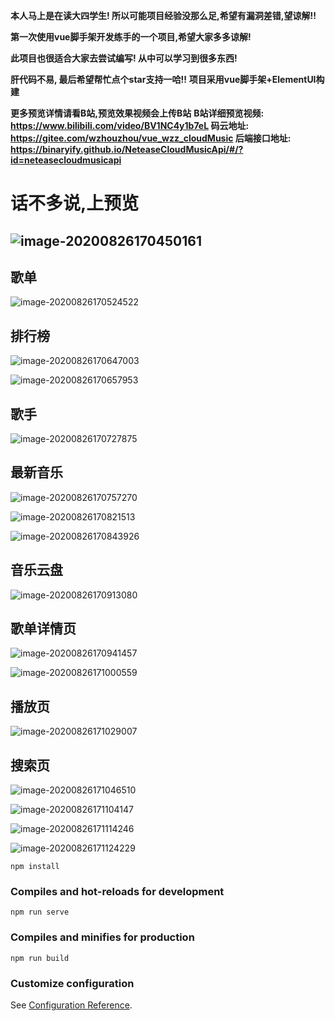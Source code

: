 
**本人马上是在读大四学生! 所以可能项目经验没那么足,希望有漏洞差错,望谅解!!**

**第一次使用vue脚手架开发练手的一个项目,希望大家多多谅解!** 

**此项目也很适合大家去尝试编写! 从中可以学习到很多东西!** 

**肝代码不易, 最后希望帮忙点个star支持一哈!!**
**项目采用vue脚手架+ElementUI构建**

**更多预览详情请看B站,预览效果视频会上传B站**
**B站详细预览视频: https://www.bilibili.com/video/BV1NC4y1b7eL
码云地址: https://gitee.com/wzhouzhou/vue_wzz_cloudMusic
后端接口地址: https://binaryify.github.io/NeteaseCloudMusicApi/#/?id=neteasecloudmusicapi**

# **话不多说,上预览**



## ![image-20200826170450161](https://github.com/wzz1206414629/vue_wzz_cloudMusic/blob/master/preview/image-20200826170450161.png)

## 歌单
![image-20200826170524522](https://github.com/wzz1206414629/vue_wzz_cloudMusic/blob/master/preview/image-20200826170524522.png)



## 排行榜

![image-20200826170647003](https://github.com/wzz1206414629/vue_wzz_cloudMusic/blob/master/preview/image-20200826170647003.png)



![image-20200826170657953](https://github.com/wzz1206414629/vue_wzz_cloudMusic/blob/master/preview/image-20200826170657953.png)

## 歌手

![image-20200826170727875](https://github.com/wzz1206414629/vue_wzz_cloudMusic/blob/master/preview/image-20200826170727875.png)

## 最新音乐

![image-20200826170757270](https://github.com/wzz1206414629/vue_wzz_cloudMusic/blob/master/preview/image-20200826170757270.png)



![image-20200826170821513](https://github.com/wzz1206414629/vue_wzz_cloudMusic/blob/master/preview/image-20200826170821513.png)



![image-20200826170843926](https://github.com/wzz1206414629/vue_wzz_cloudMusic/blob/master/preview/image-20200826170843926.png)

## 音乐云盘

![image-20200826170913080](https://github.com/wzz1206414629/vue_wzz_cloudMusic/blob/master/preview/image-20200826170913080.png)

## 歌单详情页

![image-20200826170941457](https://github.com/wzz1206414629/vue_wzz_cloudMusic/blob/master/preview/image-20200826170941457.png)



![image-20200826171000559](https://github.com/wzz1206414629/vue_wzz_cloudMusic/blob/master/preview/image-20200826171000559.png)

## 播放页

![image-20200826171029007](https://github.com/wzz1206414629/vue_wzz_cloudMusic/blob/master/preview/image-20200826171029007.png)

## 搜索页

![image-20200826171046510](https://github.com/wzz1206414629/vue_wzz_cloudMusic/blob/master/preview/image-20200826171046510.png)

![image-20200826171104147](https://github.com/wzz1206414629/vue_wzz_cloudMusic/blob/master/preview/image-20200826171104147.png)

![image-20200826171114246](https://github.com/wzz1206414629/vue_wzz_cloudMusic/blob/master/preview/image-20200826171114246.png)

![image-20200826171124229](https://github.com/wzz1206414629/vue_wzz_cloudMusic/blob/master/preview/image-20200826171124229.png)

```
npm install
```

### Compiles and hot-reloads for development
```
npm run serve
```

### Compiles and minifies for production
```
npm run build
```

### Customize configuration
See [Configuration Reference](https://cli.vuejs.org/config/).
